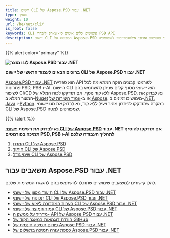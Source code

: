 ```yaml
---
title: יישום CLI של Aspose.PSD עבור .NET
type: מסמך
weight: 10
url: /he/net/cli/
is_root: false
keywords: CLI פוטושופ כלים אוטים סי-שארפ ליבררי PSD API
description: יישום CLI המבוסס על Aspose.PSD עבור פורמטי קובצי אדובי פוטושופ ואדובי אילוסטרייטור לאוטומציה CI/CD. תומך בייצוא PSD, PSB, AI ל-PDF, TIFF, JPEG, JPEG2000, PNG, GIF ו-BMP. אינו דורש התקנה של אדובי פוטושופ או אדובי אילוסטרייטור וניתן להריץ בלי קוד.
---
```


{{% alert color="primary" %}} 

**![לוגו מוצר Aspose.PSD עבור .NET](home_1.png)**

**ברוכים הבאים לעמוד הראשי של יישום CLI של Aspose.PSD עבור .NET**

[Aspose.PSD עבור .NET](/psd/he/net/) הוא ספריית API לפורמטי קבצים חזקה המתאימה לכל פתרונות PSD, PSB ו-AI. היישום CLI הוא יישומי מסוף קלים שניתן להשתמש בהם לשיפור CI/CD ללא קוד נוסף. אם תזדקקו לכוח המלא של Aspose.PSD, נא לבדוק את המוצר המלא ב-[Nuget](https://www.nuget.org/packages/Aspose.PSD) או ב-[עמוד היצירות של Aspose](https://releases.aspose.com/psd/). מימושים זמינים ב-[.NET](https://releases.aspose.com/psd/net/), [Java](https://releases.aspose.com/psd/java/) ו-[Python](https://releases.aspose.com/psd/python-net/). במקרה שתזדקקו לפתרון מהיר ויעיל ללא קוד, נא לבדוק את סט יישומי CLI של Aspose.PSD שמפורטים למטה.

{{% /alert %}} 

**נא לבדוק את רשימת [יישומי CLI של Aspose.PSD](/psd/he/net/cli) עבור .NET אם תזדקקו להוסיף תמיכה בפורמטים PSD, PSB ו-AI לתהליך העבודה שלכם**

1. [המרת CLI של Aspose.PSD](/psd/he/net/cli/conversion)
2. [חיתוך CLI של Aspose.PSD](/psd/he/net/cli/crop)
3. [שינוי גודל CLI של Aspose.PSD](/psd/he/net/cli/resize)

## **משאבים עבור Aspose.PSD עבור .NET**

להלן קישורים למשאבים שימושיים שתוכלו להשתמש בהם להשגת המשימות שלכם.

- [תיעוד מקוון של יישומי CLI של Aspose.PSD עבור .NET](/psd/he/net/cli/)
- [תכונות של יישומי CLI של Aspose.PSD עבור .NET](/psd/he/net/cli/features/)
- [הערות המהדורה ליצוא של יישומי CLI של Aspose.PSD עבור .NET](/psd/he/net/cli/release-notes/)
- [עמוד המוצר של יישומי CLI של Aspose.PSD עבור .NET](https://products.aspose.com/psd/net)
- [מדריך על ממשק ה- API של Aspose.PSD עבור .NET](https://reference.aspose.com/net/psd)
- [הורדת דוגמאות במאגר הקוד של GitHub](https://github.com/aspose-psd/CLI-Applications)
- [פורום תמיכה חינמית של Aspose.PSD עבור .NET](https://forum.aspose.com/c/psd)
- [כספת עזרה תמיכה בתשלום של Aspose.PSD עבור .NET](https://helpdesk.aspose.com/)

